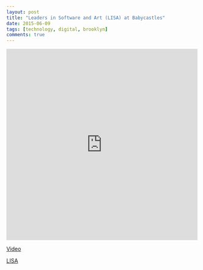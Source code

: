 ```yaml
---
layout: post
title: "Leaders in Software and Art (LISA) at Babycastles"
date: 2015-06-09
tags: [technology, digital, brooklyn]
comments: true
---
```

<iframe src="https://player.vimeo.com/video/131779756" width="500" height="500" frameborder="0" webkitallowfullscreen mozallowfullscreen allowfullscreen></iframe> <p><a href="https://vimeo.com/131779756">Video</a></p>

[LISA](http://www.softwareandart.com/)
